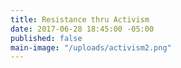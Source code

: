 ```yaml
---
title: Resistance thru Activism
date: 2017-06-28 18:45:00 -05:00
published: false
main-image: "/uploads/activism2.png"
---
```


